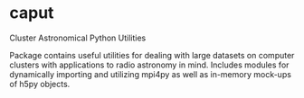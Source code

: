 caput
=====

Cluster Astronomical Python Utilities


Package contains useful utilities for dealing with large datasets on computer clusters with applications to radio
astronomy in mind.  Includes modules for dynamically importing and utilizing mpi4py as well as in-memory mock-ups
of h5py objects.
